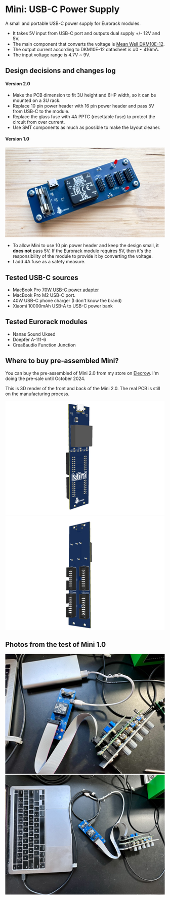# Mini: USB-C Power Supply

A small and portable USB-C power supply for Eurorack modules.

- It takes 5V input from USB-C port and outputs dual supply +/- 12V and 5V.
- The main component that converts the voltage is [Mean Well DKM10E-12](https://www.meanwell-web.com/en-gb/dc-dc-converter-pcb-mount-input-4-7-9vdc-dual-dkm10e--12).
- The output current according to DKM10E-12 datasheet is ±0 ~ 416mA.
- The input voltage range is 4.7V ~ 9V.

## Design decisions and changes log

#### Version 2.0
- Make the PCB dimension to fit 3U height and 6HP width, so it can be mounted on a 3U rack.
- Replace 10 pin power header with 16 pin power header and pass 5V from USB-C to the module.
- Replace the glass fuse with 4A PPTC (resettable fuse) to protect the circuit from over current.
- Use SMT components as much as possible to make the layout cleaner.

#### Version 1.0

![Mini](V1.0/IMG_6458.jpeg)

- To allow Mini to use 10 pin power header and keep the design small, it **does not** pass 5V. If the Eurorack module requires 5V, then it's the responsibility of the module to provide it by converting the voltage.
- I add 4A fuse as a safety measure.

## Tested USB-C sources

- MacBook Pro [70W USB-C power adapter](https://www.apple.com/shop/product/MXN53AM/A)
- MacBook Pro M2 USB-C port.
- 40W USB-C phone charger (I don't know the brand)
- Xiaomi 10000mAh USB-A to USB-C power bank

## Tested Eurorack modules

- Nanas Sound Uksed
- Doepfer A-111-6
- Crea8audio Function Junction

## Where to buy pre-assembled Mini?

You can buy the pre-assembled of Mini 2.0 from my store on [Elecrow](https://www.elecrow.com/mini-usb-c-power-supply-for-eurorack.html). I'm doing the pre-sale until October 2024.

This is 3D render of the front and back of the Mini 2.0. The real PCB is still on the manufacturing process.

![Mini front](V2.0/front-side.jpeg)
![Mini back](V2.0/back-side.jpeg)

## Photos from the test of Mini 1.0

![Power bank test](V1.0/IMG_6454.jpeg)
![Laptop test](V1.0/IMG_6455.jpeg)

